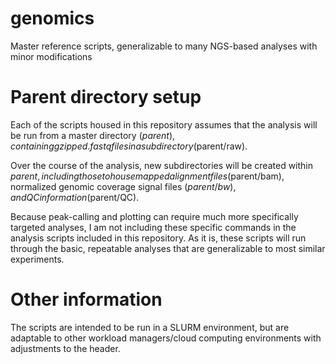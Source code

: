 # genomics
Master reference scripts, generalizable to many NGS-based analyses with minor modifications

# Parent directory setup
Each of the scripts housed in this repository assumes that the analysis will be run from a master directory ($parent), containing gzipped .fastq files in a subdirectory ($parent/raw). 

Over the course of the analysis, new subdirectories will be created within $parent, including those to house mapped alignment files ($parent/bam), normalized genomic coverage signal files ($parent/bw), and QC information ($parent/QC).

Because peak-calling and plotting can require much more specifically targeted analyses, I am not including these specific commands in the analysis scripts included in this repository. As it is, these scripts will run through the basic, repeatable analyses that are generalizable to most similar experiments. 

# Other information
The scripts are intended to be run in a SLURM environment, but are adaptable to other workload managers/cloud computing environments with adjustments to the header. 
